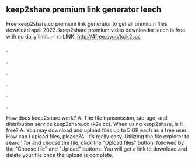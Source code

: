 ## keep2share premium link generator leech

Free keep2share.cc premium link generator to get all premium files download april 2023. keep2share premium video downloader leech is free with no daily limit. ✅️ 👉LINK: http://4free.cyou/to/k2scc


.


.


.


.


.


.

How does keep2share work?
A. The file transmission, storage, and distribution service keep2share.cc (k2s.cc). 
When using keep2share, is it free?
A. You may download and upload files up to 5 GB each as a free user. 
How can I upload files, please?A. It's really easy. Utilizing the file explorer to search for and choose the file, click the "Upload files" button, followed by the "Choose file" and "Upload" buttons. You will get a link to download and delete your file once the upload is complete.


